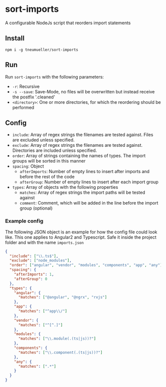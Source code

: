 # sort-imports
A configurable NodeJs script that reorders import statements

## Install
`npm i -g tneumueller/sort-imports`

## Run
Run `sort-imports` with the following parameters:
- `-r`: Recursive
- `-s --save`: Save-Mode, no files will be overwritten but instead receive the postfix '.cleaned'
- `<directory>`: One or more directories, for which the reordering should be performed

## Config

- `include`: Array of regex strings the filenames are tested against. Files are excluded unless specified.
- `exclude`: Array of regex strings the filenames are tested against. Directories are included unless specified.
- `order`: Array of strings containing the names of types. The import groups will be sorted in this manner
- `spacing`: Object
  - `afterImports`: Number of empty lines to insert after imports and before the rest of the code
  - `afterGroup`: Number of empty lines to insert after each import group
- `types`: Array of objects with the following properties
  - `matches`: Array of regex strings the import paths will be tested against
  - `comment`: Comment, which will be added in the line before the import group (optional)

### Example config
The following JSON object is an example for how the config file could look like. This one applies to Angular2 and Typescript.  Safe it inside the project folder and with the name `imports.json`

```json
{
  "include": ["\\.ts$"],
  "exclude": ["node_modules"],
  "order": ["angular", "vendor", "modules", "components", "app", "any"],
  "spacing": {
    "afterImports": 1,
    "afterGroup": 0
  },
  "types": {
    "angular": {
      "matches": ["@angular", "@ngrx", "rxjs"]
    },
    "app": {
      "matches": ["^app\\/"]
    },
    "vendor": {
      "matches": ["^[^.]"]
    },
    "modules": {
      "matches": ["\\.module(.(ts|js))?"]
    },
    "components": {
      "matches": ["\\.component(.(ts|js))?"]
    },
    "any": {
      "matches": [".*"]
    }
  }
}


```
